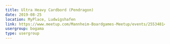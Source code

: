 ```yaml
---
title: Ultra Heavy Cardbord (Pendragon)
date: 2019-08-25
location: MyPlace, Ludwigshafen
link: https://www.meetup.com/Mannheim-Boardgames-Meetup/events/255348144/
usergroup: bogama
type: usergroup
---
```

